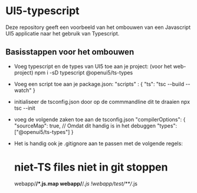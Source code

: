 # UI5-typescript
Deze repository geeft een voorbeeld van het ombouwen van een Javascript UI5 applicatie naar het gebruik van Typescript. 

## Basisstappen voor het ombouwen
* Voeg typescript en de types van UI5 toe aan je project: (voor het web-project)
    npm i -sD typescript @openui5/ts-types

* Voeg een script toe aan je package.json:
    "scripts" : {
        "ts": "tsc --build --watch"
    }

* initialiseer de tsconfig.json door op de commmandline dit te draaien
    npx tsc --init

* voeg de volgende zaken toe aan de tsconfig.json
    "compilerOptions": {
        "sourceMap": true,  // Omdat dit handig is in het debuggen
        "types": ["@openui5/ts-types"]
    }

* Het is handig ook je .gitignore aan te passen met de volgende regels:
    # niet-TS files niet in git stoppen
    webapp/**/*.js.map
    webapp/**/*.js
    !webapp/test/**/*.js

